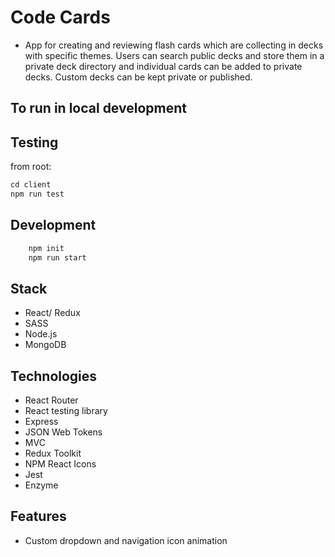 # Code Cards
- App for creating and reviewing flash cards which are collecting in decks with specific themes. Users can search public decks and store them in a private deck directory and individual cards can be added to private decks. Custom decks can be kept private or published.

## To run in local development

## Testing
from root:
```js
cd client
npm run test
```



## Development

```js
    npm init
    npm run start
```

## Stack
- React/ Redux
- SASS
- Node.js
- MongoDB

## Technologies

- React Router
- React testing library
- Express
- JSON Web Tokens
- MVC
- Redux Toolkit
- NPM React Icons
- Jest
- Enzyme

## Features
- Custom dropdown and navigation icon animation
